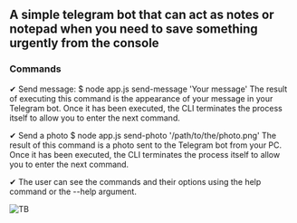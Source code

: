 ## A simple telegram bot that can act as notes or notepad when you need to save something urgently from the console 

### Commands

✔ Send message:
$ node app.js send-message 'Your message'
The result of executing this command is the appearance of your message in your Telegram bot. Once it has been executed, the CLI terminates the process itself to allow you to enter the next command.

✔ Send a photo
$ node app.js send-photo '/path/to/the/photo.png'
The result of this command is a photo sent to the Telegram bot from your PC. Once it has been executed, the CLI terminates the process itself to allow you to enter the next command.

✔ The user can see the commands and their options using the help command or the --help argument.

 ![TB](/assets/TB.png) 
